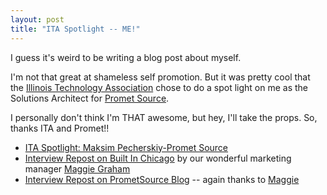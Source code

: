 ```yaml
---
layout: post
title: "ITA Spotlight -- ME!"
---
```



<!--leadstart-->

I guess it's weird to be writing a blog post about myself.

I'm not that great at shameless self promotion.  But it was pretty cool that the [Illinois Technology Association](http://www.illinoistech.org) chose to do a spot light on me as the Solutions Architect for [Promet Source](http://prometsource.com).

I personally don't think I'm THAT awesome, but hey, I'll take the props.  So, thanks ITA and Promet!!

* [ITA Spotlight: Maksim Pecherskiy-Promet Source](http://www.illinoistech.org/story.aspx/312183)
* [Interview Repost on Built In Chicago](http://www.builtinchicago.org/blog/interview-maksim-pecherkiy-solutions-architect-promet-source) by our wonderful marketing manager [Maggie Graham](http://www.prometsource.com/people/maggie-graham)
* [Interview Repost on PrometSource Blog](http://www.prometsource.com/our-solutions-architect-featured-illinois-technology-associaton) -- again thanks to [Maggie](http://www.prometsource.com/people/maggie-graham)

<!--leadend-->

